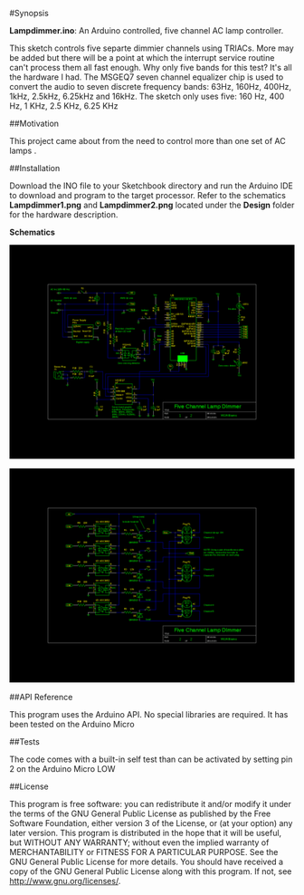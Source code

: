 #Synopsis

**Lampdimmer.ino**: An Arduino controlled, five channel AC lamp controller. 

This sketch controls five separte dimmier channels using TRIACs. More may be added but there will be a point at which the interrupt service routine can't process them all fast enough. Why only five bands for this test? It's all the hardware I had. The MSGEQ7 seven channel equalizer chip is used to convert the audio to seven discrete frequency bands: 63Hz, 160Hz, 400Hz, 1kHz, 2.5kHz, 6.25kHz and 16kHz. The sketch only uses five: 160 Hz, 400 Hz, 1 KHz, 2.5 KHz, 6.25 KHz

##Motivation

This project came about from the need to control more than one set of AC lamps .  

##Installation

Download the INO file to your Sketchbook directory and run the Arduino IDE to download and program to the target processor. Refer to the schematics **Lampdimmer1.png** and **Lampdimmer2.png** located under the **Design** folder for the hardware description.

**Schematics**

![alt tag](https://github.com/Billwilliams1952/Arduino-Five-Channel-Music-to-AC-Lamp-Synchronizer/blob/master/Design/lampdimmer.png?raw=true)

![alt tag](https://github.com/Billwilliams1952/Arduino-Five-Channel-Music-to-AC-Lamp-Synchronizer/blob/master/Design/lampdimmer2.png?raw=true)

##API Reference

This program uses the Arduino API. No special libraries are required. It has been tested on the Arduino Micro

##Tests

The code comes with a built-in self test than can be activated by setting pin 2 on the Arduino Micro LOW

##License

This program is free software: you can redistribute it and/or modify it under the terms of the GNU General Public
License as published by the Free Software Foundation, either version 3 of the License, or (at your option) any later version. This program is distributed in the hope that it will be useful, but WITHOUT ANY WARRANTY; without even the
implied warranty of MERCHANTABILITY or FITNESS FOR A PARTICULAR PURPOSE.  See the GNU General Public License for more details. You should have received a copy of the GNU General Public License along with this program.  If not, see http://www.gnu.org/licenses/.

